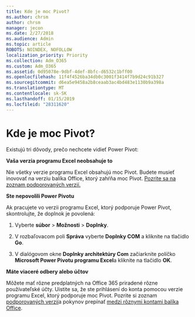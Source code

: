 ```yaml
---
title: Kde je moc Pivot?
ms.author: chrsm
author: chrsm
manager: jecon
ms.date: 2/27/2018
ms.audience: Admin
ms.topic: article
ROBOTS: NOINDEX, NOFOLLOW
localization_priority: Priority
ms.collection: Adm_O365
ms.custom: Adm_O365
ms.assetid: 0d95078e-9dbf-4def-8bfc-d6532c1bff00
ms.openlocfilehash: 11f4f4526ba34db0c3001f3414f7b9d24c91b327
ms.sourcegitcommit: d6ea5e9458a2b8ceaab3ac4bd483e1130b9a398a
ms.translationtype: MT
ms.contentlocale: sk-SK
ms.lasthandoff: 01/15/2019
ms.locfileid: "28311620"
---
```

# <a name="where-is-power-pivot"></a>Kde je moc Pivot?

Existujú tri dôvody, prečo nechcete vidieť Power Pivot:
  
 **Vaša verzia programu Excel neobsahuje to**
  
Nie všetky verzie programu Excel obsahujú moc Pivot. Budete musieť inovovať na verziu balíka Office, ktorý zahŕňa moc Pivot. [Pozrite sa na zoznam podporovaných verzií.](https://support.office.com/article/aa64e217-4b6e-410b-8337-20b87e1c2a4b.aspx)
  
 **Ste nepovolili Power Pivotu**
  
Ak pracujete vo verzii programu Excel, ktorý podporuje Power Pivot, skontrolujte, že doplnok je povolená:
  
1. Vyberte **súbor** \> **Možnosti** \> **Doplnky**.
    
2. V rozbaľovacom poli **Správa** vyberte **Doplnky COM** a kliknite na tlačidlo **Go**.
    
3. V dialógovom okne **Doplnky architektúry Com** začiarknite políčko **Microsoft Power Pivotu programu Excel**a kliknite na tlačidlo **OK**. 
    
 **Máte viaceré odbery alebo účtov**
  
Môžete mať rôzne predplatných na Office 365 priradené rôzne používateľské účty. Uistite sa, že ste prihlásení do konta pomocou verzie programu Excel, ktorý podporuje moc Pivot. Pozrite si zoznam [podporovaných verzií](https://support.office.com/article/aa64e217-4b6e-410b-8337-20b87e1c2a4b.aspx)a pokynov prepínať [medzi rôznymi kontami balíka Office](https://support.office.com/article/b9582171-fd1f-4284-9846-bdd72bb28426.aspx#BKMK_WebSwitchAccounts).
  

